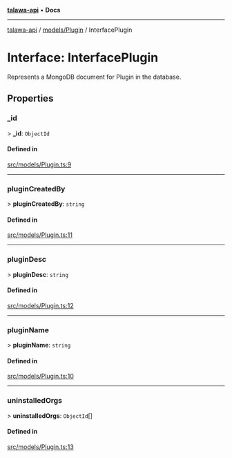 [**talawa-api**](../../../README.md) • **Docs**

***

[talawa-api](../../../modules.md) / [models/Plugin](../README.md) / InterfacePlugin

# Interface: InterfacePlugin

Represents a MongoDB document for Plugin in the database.

## Properties

### \_id

\> **\_id**: `ObjectId`

#### Defined in

[src/models/Plugin.ts:9](https://github.com/PalisadoesFoundation/talawa-api/blob/f4877b986932181336f42a7336754de05976cd97/src/models/Plugin.ts#L9)

***

### pluginCreatedBy

\> **pluginCreatedBy**: `string`

#### Defined in

[src/models/Plugin.ts:11](https://github.com/PalisadoesFoundation/talawa-api/blob/f4877b986932181336f42a7336754de05976cd97/src/models/Plugin.ts#L11)

***

### pluginDesc

\> **pluginDesc**: `string`

#### Defined in

[src/models/Plugin.ts:12](https://github.com/PalisadoesFoundation/talawa-api/blob/f4877b986932181336f42a7336754de05976cd97/src/models/Plugin.ts#L12)

***

### pluginName

\> **pluginName**: `string`

#### Defined in

[src/models/Plugin.ts:10](https://github.com/PalisadoesFoundation/talawa-api/blob/f4877b986932181336f42a7336754de05976cd97/src/models/Plugin.ts#L10)

***

### uninstalledOrgs

\> **uninstalledOrgs**: `ObjectId`[]

#### Defined in

[src/models/Plugin.ts:13](https://github.com/PalisadoesFoundation/talawa-api/blob/f4877b986932181336f42a7336754de05976cd97/src/models/Plugin.ts#L13)
